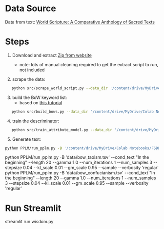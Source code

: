 # Data Source

Data from text:
[World Scripture: A Comparative Anthology of Sacred Texts](http://www.tparents.org/Library/Unification/Books/World-S/0-Toc.htm)

# Steps
1. Download and extract [Zip from website](http://www.tparents.org/Library/Unification/Books/World-S/World-S.zip)
    * note: lots of manual cleaning required to get the extract script to run, not included

2. scrape the data:
```bash
   python src/scrape_world_script.py --data_dir '/content/drive/MyDrive/Colab Notebooks/FSDL/data' --resource_dir 'resources'
```

3. build the BoW keyword list:
   - based on [this tutorial](https://github.com/kavgan/nlp-in-practice/tree/master/tf-idf)
```bash
   python src/build_bows.py --data_dir '/content/drive/MyDrive/Colab Notebooks/FSDL/data' --resource_dir 'resources'
```

4. train the descriminator:
```bash
   python src/train_attribute_model.py --data_dir '/content/drive/MyDrive/Colab Notebooks/FSDL/data' 
```

5. Generate text:
```bash
python PPLM/run_pplm.py -B '/content/drive/MyDrive/Colab Notebooks/FSDL/data/bow_taoism.tsv' -D generic -discrim_weights '/content/drive/MyDrive/Colab Notebooks/FSDL/data/weights/best_loss.pt' --discrim_meta '/content/drive/MyDrive/Colab Notebooks/FSDL/data/weights/generic_classifier_head_meta.json'  --class_label divine_law_truth_and_cosmic_principle --cond_text "In the beginning" --length 50 --gamma 1.0 --num_iterations 10 --num_samples 10 --stepsize 0.04 --kl_scale 0.01 --gm_scale 0.95 --sample
```


python PPLM/run_pplm.py -B 'data/bow_taoism.tsv'  --cond_text "In the beginning" --length 20 --gamma 1.0 --num_iterations 1 --num_samples 3 --stepsize 0.04 --kl_scale 0.01 --gm_scale 0.95 --sample  --verbosity 'regular'
python PPLM/run_pplm.py -B 'data/bow_confucianism.tsv'  --cond_text "In the beginning" --length 20 --gamma 1.0 --num_iterations 1 --num_samples 3 --stepsize 0.04 --kl_scale 0.01 --gm_scale 0.95 --sample --verbosity 'regular'



# Run Streamlit
streamlit run wisdom.py